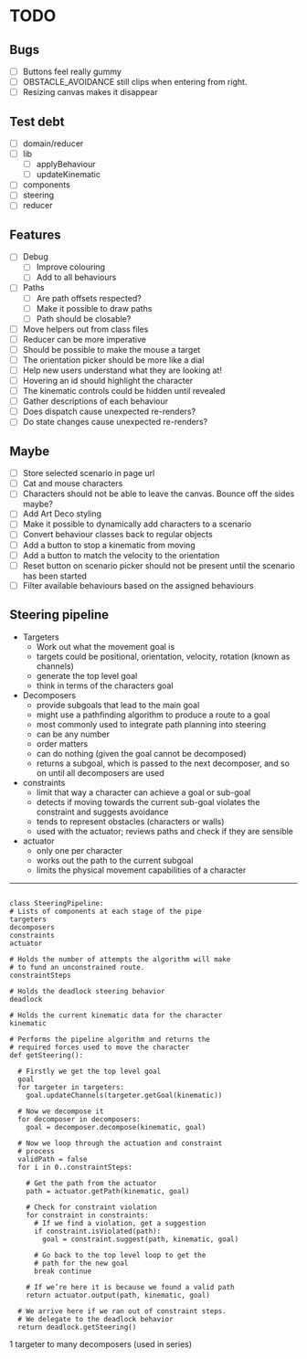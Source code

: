 # TODO

## Bugs

- [ ] Buttons feel really gummy
- [ ] OBSTACLE_AVOIDANCE still clips when entering from right.
- [ ] Resizing canvas makes it disappear

## Test debt

- [ ] domain/reducer
- [ ] lib
  - [ ] applyBehaviour
  - [ ] updateKinematic
- [ ] components
- [ ] steering
- [ ] reducer

## Features

- [ ] Debug
  - [ ] Improve colouring
  - [ ] Add to all behaviours
- [ ] Paths
  - [ ] Are path offsets respected?
  - [ ] Make it possible to draw paths
  - [ ] Path should be closable?
- [ ] Move helpers out from class files
- [ ] Reducer can be more imperative
- [ ] Should be possible to make the mouse a target
- [ ] The orientation picker should be more like a dial
- [ ] Help new users understand what they are looking at!
- [ ] Hovering an id should highlight the character
- [ ] The kinematic controls could be hidden until revealed
- [ ] Gather descriptions of each behaviour
- [ ] Does dispatch cause unexpected re-renders?
- [ ] Do state changes cause unexpected re-renders?

## Maybe

- [ ] Store selected scenario in page url
- [ ] Cat and mouse characters
- [ ] Characters should not be able to leave the canvas. Bounce off the sides maybe?
- [ ] Add Art Deco styling
- [ ] Make it possible to dynamically add characters to a scenario
- [ ] Convert behaviour classes back to regular objects
- [ ] Add a button to stop a kinematic from moving
- [ ] Add a button to match the velocity to the orientation
- [ ] Reset button on scenario picker should not be present until the scenario has been started
- [ ] Filter available behaviours based on the assigned behaviours

## Steering pipeline

- Targeters
  - Work out what the movement goal is
  - targets could be positional, orientation, velocity, rotation (known as channels)
  - generate the top level goal
  - think in terms of the characters goal
- Decomposers
  - provide subgoals that lead to the main goal
  - might use a pathfinding algorithm to produce a route to a goal
  - most commonly used to integrate path planning into steering
  - can be any number
  - order matters
  - can do nothing (given the goal cannot be decomposed)
  - returns a subgoal, which is passed to the next decomposer, and so on until all decomposers are used
- constraints
  - limit that way a character can achieve a goal or sub-goal
  - detects if moving towards the current sub-goal violates the constraint and suggests avoidance
  - tends to represent obstacles (characters or walls)
  - used with the actuator; reviews paths and check if they are sensible
- actuator
  - only one per character
  - works out the path to the current subgoal
  - limits the physical movement capabilities of a character

---

```

class SteeringPipeline:
# Lists of components at each stage of the pipe
targeters
decomposers
constraints
actuator

# Holds the number of attempts the algorithm will make
# to fund an unconstrained route.
constraintSteps

# Holds the deadlock steering behavior
deadlock

# Holds the current kinematic data for the character
kinematic

# Performs the pipeline algorithm and returns the
# required forces used to move the character
def getSteering():

  # Firstly we get the top level goal
  goal
  for targeter in targeters:
    goal.updateChannels(targeter.getGoal(kinematic))

  # Now we decompose it
  for decomposer in decomposers:
    goal = decomposer.decompose(kinematic, goal)

  # Now we loop through the actuation and constraint
  # process
  validPath = false
  for i in 0..constraintSteps:

    # Get the path from the actuator
    path = actuator.getPath(kinematic, goal)

    # Check for constraint violation
    for constraint in constraints:
      # If we find a violation, get a suggestion
      if constraint.isViolated(path):
        goal = constraint.suggest(path, kinematic, goal)

      # Go back to the top level loop to get the
      # path for the new goal
      break continue

    # If we’re here it is because we found a valid path
    return actuator.output(path, kinematic, goal)

  # We arrive here if we ran out of constraint steps.
  # We delegate to the deadlock behavior
  return deadlock.getSteering()
```

1 targeter to many decomposers (used in series)
